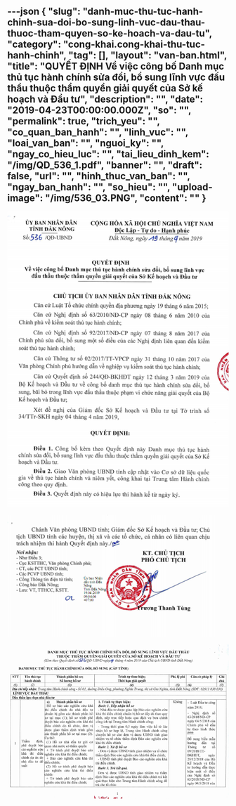 ---json
{
    "slug": "danh-muc-thu-tuc-hanh-chinh-sua-doi-bo-sung-linh-vuc-dau-thau-thuoc-tham-quyen-so-ke-hoach-va-dau-tu",
    "category": "cong-khai.cong-khai-thu-tuc-hanh-chinh",
    "tag": [],
    "layout": "van-ban.html",
    "title": "QUYẾT ĐỊNH Về việc công bố Danh mục thủ tục hành chính sửa đổi, bổ sung lĩnh vực  đấu thầu thuộc thẩm quyền giải quyết của Sở kế hoạch và Đầu tư",
    "description": "",
    "date": "2019-04-23T00:00:00.000Z",
    "so": "",
    "permalink": true,
    "trich_yeu": "",
    "co_quan_ban_hanh": "",
    "linh_vuc": "",
    "loai_van_ban": "",
    "nguoi_ky": "",
    "ngay_co_hieu_luc": "",
    "tai_lieu_dinh_kem": "/img/QD_536_1.pdf",
    "banner": "",
    "draft": false,
    "url": "",
    "hinh_thuc_van_ban": "",
    "ngay_ban_hanh": "",
    "so_hieu": "",
    "upload-image": "/img/536_03.PNG",
    "__content__": ""
}
---
<p><img alt="" src="/img/536_01.PNG" /></p>

<p><img alt="" src="/img/536_02.PNG" /></p>

<p><img alt="" src="/img/536_03.PNG" /></p>
